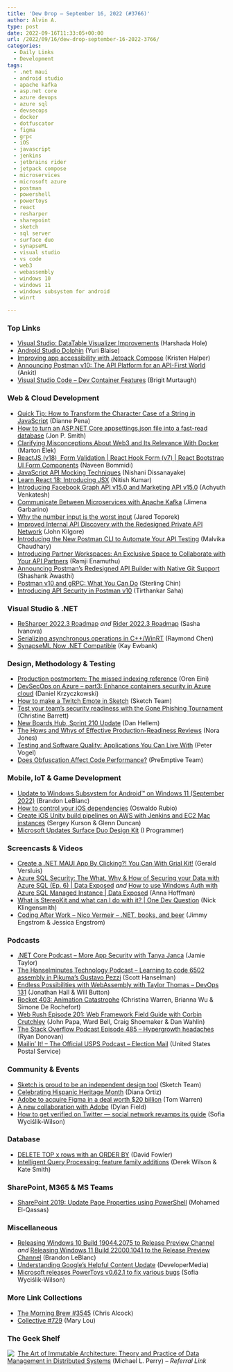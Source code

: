 ```yaml
---
title: 'Dew Drop – September 16, 2022 (#3766)'
author: Alvin A.
type: post
date: 2022-09-16T11:33:05+00:00
url: /2022/09/16/dew-drop-september-16-2022-3766/
categories:
  - Daily Links
  - Development
tags:
  - .net maui
  - android studio
  - apache kafka
  - asp.net core
  - azure devops
  - azure sql
  - devsecops
  - docker
  - dotfuscator
  - figma
  - grpc
  - iOS
  - javascript
  - jenkins
  - jetbrains rider
  - jetpack compose
  - microservices
  - microsoft azure
  - postman
  - powershell
  - powertoys
  - react
  - resharper
  - sharepoint
  - sketch
  - sql server
  - surface duo
  - synapseML
  - visual studio
  - vs code
  - web3
  - webassembly
  - windows 10
  - windows 11
  - windows subsystem for android
  - winrt

---
```

### <a name="top"></a>Top Links

  * <a href="https://devblogs.microsoft.com/visualstudio/datatable-visualizer-improvements/" target="_blank" rel="noopener">Visual Studio: DataTable Visualizer Improvements</a> (Harshada Hole)
  * <a href="http://android-developers.googleblog.com/2022/09/android-studio-dolphin.html" target="_blank" rel="noopener">Android Studio Dolphin</a> (Yuri Blaise)
  * <a href="https://devblogs.microsoft.com/surface-duo/jetpack-compose-accessibility/" target="_blank" rel="noopener">Improving app accessibility with Jetpack Compose</a> (Kristen Halper)
  * <a href="https://blog.postman.com/announcing-postman-v10/" target="_blank" rel="noopener">Announcing Postman v10: The API Platform for an API-First World</a> (Ankit)
  * <a href="https://code.visualstudio.com/blogs/2022/09/15/dev-container-features" target="_blank" rel="noopener">Visual Studio Code &#8211; Dev Container Features</a> (Brigit Murtaugh)

### <a name="web"></a>Web & Cloud Development

  * <a href="https://www.sitepoint.com/transform-string-character-case-javascript/?utm_source=rss" target="_blank" rel="noopener">Quick Tip: How to Transform the Character Case of a String in JavaScript</a> (Dianne Pena)
  * <a href="https://www.thereformedprogrammer.net/how-to-turn-an-asp-net-core-appsettings-json-file-into-a-fast-read-database/" target="_blank" rel="noopener">How to turn an ASP.NET Core appsettings.json file into a fast-read database</a> (Jon P. Smith)
  * <a href="https://www.docker.com/blog/clarifying-misconceptions-about-web3-and-its-relevance-with-docker/" target="_blank" rel="noopener">Clarifying Misconceptions About Web3 and Its Relevance With Docker</a> (Marton Elek)
  * <a href="https://www.learmoreseekmore.com/2022/09/reactjs-v18-form-validation-react-hook-form-v7-react-bootstrap-ui-form.html" target="_blank" rel="noopener">ReactJS (v18)&nbsp; Form Validation | React Hook Form (v7) | React Bootstrap UI Form Components</a> (Naveen Bommidi)
  * <a href="https://www.syncfusion.com/blogs/post/javascript-api-mocking-techniques.aspx?utm_source=alvinashcraft&utm_medium=email&utm_campaign=alvinashcraft_blog_edmsep22" target="_blank" rel="noopener">JavaScript API Mocking Techniques</a> (Nishani Dissanayake)
  * <a href="https://code.tutsplus.com/tutorials/learn-react-18-introducing-jsx--cms-42017" target="_blank" rel="noopener">Learn React 18: Introducing JSX</a> (Nitish Kumar)
  * <a href="https://developers.facebook.com/blog/post/2022/09/15/introducing-facebook-graph-api-v15-and-marketing-api-v15/" target="_blank" rel="noopener">Introducing Facebook Graph API v15.0 and Marketing API v15.0</a> (Achyuth Venkatesh)
  * <a href="https://developer.okta.com/blog/2022/09/15/kafka-microservices" target="_blank" rel="noopener">Communicate Between Microservices with Apache Kafka</a> (Jimena Garbarino)
  * <a href="https://stackoverflow.blog/2022/09/15/why-the-number-input-is-the-worst-input/" target="_blank" rel="noopener">Why the number input is the worst input</a> (Jared Toporek)
  * <a href="https://blog.postman.com/improving-api-discovery-with-the-redesigned-private-api-network/" target="_blank" rel="noopener">Improved Internal API Discovery with the Redesigned Private API Network</a> (John Kilgore)
  * <a href="https://blog.postman.com/introducing-the-postman-cli-to-automate-your-api-testing/" target="_blank" rel="noopener">Introducing the New Postman CLI to Automate Your API Testing</a> (Malvika Chaudhary)
  * <a href="https://blog.postman.com/introducing-partner-workspaces/" target="_blank" rel="noopener">Introducing Partner Workspaces: An Exclusive Space to Collaborate with Your API Partners</a> (Ramji Enamuthu)
  * <a href="https://blog.postman.com/announcing-postmans-redesigned-api-builder-with-native-git-support/" target="_blank" rel="noopener">Announcing Postman’s Redesigned API Builder with Native Git Support</a> (Shashank Awasthi)
  * <a href="https://blog.postman.com/postman-v10-and-grpc-what-you-can-do/" target="_blank" rel="noopener">Postman v10 and gRPC: What You Can Do</a> (Sterling Chin)
  * <a href="https://blog.postman.com/introducing-api-security-in-postman-v10/" target="_blank" rel="noopener">Introducing API Security in Postman v10</a> (Tirthankar Saha)

### <a name="dotnet"></a>Visual Studio & .NET

  * <a href="https://blog.jetbrains.com/dotnet/2022/09/15/resharper-2022-3-roadmap/" target="_blank" rel="noopener">ReSharper 2022.3 Roadmap</a> _and_ <a href="https://blog.jetbrains.com/dotnet/2022/09/15/rider-2022-3-roadmap/" target="_blank" rel="noopener">Rider 2022.3 Roadmap</a> (Sasha Ivanova)
  * <a href="https://devblogs.microsoft.com/oldnewthing/20220915-00/?p=107182" target="_blank" rel="noopener">Serializing asynchronous operations in C++/WinRT</a> (Raymond Chen)
  * <a href="http://www.i-programmer.info/news/105-artificial-intelligence/15724-synapseml-now-net-compatible-.html" target="_blank" rel="noopener">SynapseML Now .NET Compatible</a> (Kay Ewbank)

### <a name="design"></a>Design, Methodology & Testing

  * <a href="https://ayende.com/blog/198210-C/production-postmortem-the-missed-indexing-reference?Key=5c2437cb-f78c-4d69-a562-42520c0a1ef6" target="_blank" rel="noopener">Production postmortem: The missed indexing reference</a> (Oren Eini)
  * <a href="https://techmindfactory.com/DevSecOpsOnAzure-ContainersSecurity/" target="_blank" rel="noopener">DevSecOps on Azure &#8211; part3: Enhance containers security in Azure cloud</a> (Daniel Krzyczkowski)
  * <a href="https://www.sketch.com/blog/2022/09/15/how-to-make-a-twitch-emote/" target="_blank" rel="noopener">How to make a Twitch Emote in Sketch</a> (Sketch Team)
  * <a href="https://www.microsoft.com/security/blog/2022/09/15/test-your-teams-security-readiness-with-the-gone-phishing-tournament/" target="_blank" rel="noopener">Test your team’s security readiness with the Gone Phishing Tournament</a> (Christine Barrett)
  * <a href="https://devblogs.microsoft.com/devops/new-boards-hub-sprint-210-update/" target="_blank" rel="noopener">New Boards Hub, Sprint 210 Update</a> (Dan Hellem)
  * <a href="https://www.infoq.com/articles/incidents-prr-psychological-safety/?utm_campaign=infoq_content&utm_source=infoq&utm_medium=feed&utm_term=global" target="_blank" rel="noopener">The Hows and Whys of Effective Production-Readiness Reviews</a> (Nora Jones)
  * <a href="https://www.telerik.com/blogs/testing-software-quality-applications-you-can-live-with" target="_blank" rel="noopener">Testing and Software Quality: Applications You Can Live With</a> (Peter Vogel)
  * <a href="https://www.preemptive.com/does-obfuscation-affect-code-performance/" target="_blank" rel="noopener">Does Obfuscation Affect Code Performance?</a> (PreEmptive Team)

### <a name="mobile"></a>Mobile, IoT & Game Development

  * <a href="https://blogs.windows.com/windows-insider/2022/09/15/update-to-windows-subsystem-for-android-on-windows-11-september-2022/" target="_blank" rel="noopener">Update to Windows Subsystem for Android™ on Windows 11 (September 2022)</a> (Brandon LeBlanc)
  * <a href="https://tech.xing.com/how-to-control-your-ios-dependencies-7690cc7b1c40?source=rss----35cb8c78d3cf---4" target="_blank" rel="noopener">How to control your iOS dependencies</a> (Oswaldo Rubio)
  * <a href="https://www.jenkins.io/blog/2022/09/14/create-iOS-unity-build-pipelines-on-AWS-with-Jenkins-and-EC2-Mac-instances/" target="_blank" rel="noopener">Create iOS Unity build pipelines on AWS with Jenkins and EC2 Mac instances</a> (Sergey Kurson & Glenn Duncan)
  * <a href="http://www.i-programmer.info/news/146-uiux/15725-microsoft-updates-surface-duo-design-kit.html" target="_blank" rel="noopener">Microsoft Updates Surface Duo Design Kit</a> (I Programmer)

### <a name="videos"></a>Screencasts & Videos

  * <a href="http://www.youtube.com/watch?v=cb4fLkxXFSg" target="_blank" rel="noopener">Create a .NET MAUI App By Clicking?! You Can With Grial Kit!</a> (Gerald Versluis)
  * <a href="http://www.youtube.com/watch?v=w39gvf2rTa8" target="_blank" rel="noopener">Azure SQL Security: The What, Why & How of Securing your Data with Azure SQL (Ep. 6) | Data Exposed</a> _and_ <a href="http://www.youtube.com/watch?v=SXBHtE_eXdI" target="_blank" rel="noopener">How to use Windows Auth with Azure SQL Managed Instance | Data Exposed</a> (Anna Hoffman)
  * <a href="http://www.youtube.com/watch?v=cq7VmdIv_W4" target="_blank" rel="noopener">What is StereoKit and what can I do with it? | One Dev Question</a> (Nick Klingensmith)
  * <a href="http://www.youtube.com/watch?v=m3EFHBopONk" target="_blank" rel="noopener">Coding After Work &#8211; Nico Vermeir &#8211; .NET, books, and beer</a> (Jimmy Engstrom & Jessica Engstrom)

### <a name="podcasts"></a>Podcasts

  * <a href="https://dotnetcore.show/episode-105-more-app-security-with-tanya-janca" target="_blank" rel="noopener">.NET Core Podcast &#8211; More App Security with Tanya Janca</a> (Jamie Taylor)
  * <a href="https://www.hanselminutes.com/858/learning-to-code-6502-assembly-in-pikumas-gustavo-pezzi" target="_blank" rel="noopener">The Hanselminutes Technology Podcast &#8211; Learning to code 6502 assembly in Pikuma&#8217;s Gustavo Pezzi</a> (Scott Hanselman)
  * <a href="https://topenddevs.com/podcasts/adventures-in-devops/episodes/endless-possibilities-with-webassembly-with-taylor-thomas-devops-131" target="_blank" rel="noopener">Endless Possibilities with WebAssembly with Taylor Thomas &#8211; DevOps 131</a> (Jonathan Hall & Will Button)
  * <a href="http://relay.fm/rocket/403" target="_blank" rel="noopener">Rocket 403: Animation Catastrophe</a> (Christina Warren, Brianna Wu & Simone De Rochefort)
  * <a href="https://www.webrush.io/episodes/episode-201-web-framework-field-guide-with-corbin-crutchley" target="_blank" rel="noopener">Web Rush Episode 201: Web Framework Field Guide with Corbin Crutchley</a> (John Papa, Ward Bell, Craig Shoemaker & Dan Wahlin)
  * <a href="https://stackoverflow.blog/2022/09/16/hypergrowth-headaches-ep-485/" target="_blank" rel="noopener">The Stack Overflow Podcast Episode 485 &#8211; Hypergrowth headaches</a> (Ryan Donovan)
  * <a href="https://podcasts.apple.com/us/podcast/election-mail/id1587184784?i=1000579587591" target="_blank" rel="noopener">Mailin’ It! &#8211; The Official USPS Podcast &#8211; Election Mail</a> (United States Postal Service)

### <a name="events"></a>Community & Events

  * <a href="https://www.sketch.com/blog/2022/09/15/sketch-proud-to-be-independent-2022/" target="_blank" rel="noopener">Sketch is proud to be an independent design tool</a> (Sketch Team)
  * <a href="https://news.microsoft.com/life/lander/hispanic-heritage-month/" target="_blank" rel="noopener">Celebrating Hispanic Heritage Month</a> (Diana Ortiz)
  * <a href="https://www.theverge.com/2022/9/15/23354532/adobe-figma-acquisition-20-billion-official" target="_blank" rel="noopener">Adobe to acquire Figma in a deal worth $20 billion</a> (Tom Warren)
  * <a href="https://www.figma.com/blog/a-new-collaboration-with-adobe/" target="_blank" rel="noopener">A new collaboration with Adobe</a> (Dylan Field)
  * <a href="https://betanews.com/2022/09/16/how-to-get-verified-on-twitter-social-network-revamps-its-guide/" target="_blank" rel="noopener">How to get verified on Twitter &#8212; social network revamps its guide</a> (Sofia Wyciślik-Wilson)

### <a name="sql"></a>Database

  * <a href="https://www.sqlservercentral.com/blogs/delete-top-x-rows-with-an-order-by" target="_blank" rel="noopener">DELETE TOP x rows with an ORDER BY</a> (David Fowler)
  * <a href="https://cloudblogs.microsoft.com/sqlserver/2022/09/15/intelligent-query-processing-feature-family-additions/" target="_blank" rel="noopener">Intelligent Query Processing: feature family additions</a> (Derek Wilson & Kate Smith)

### <a name="sp"></a>SharePoint, M365 & MS Teams

  * <a href="https://spgeeks.devoworx.com/update-page-properties-powershell-sharepoint-2019/" target="_blank" rel="noopener">SharePoint 2019: Update Page Properties using PowerShell</a> (Mohamed El-Qassas)

### <a name="misc"></a>Miscellaneous

  * <a href="https://blogs.windows.com/windows-insider/2022/09/15/releasing-windows-10-build-19044-2075-to-release-preview-channel/" target="_blank" rel="noopener">Releasing Windows 10 Build 19044.2075 to Release Preview Channel</a> _and_ <a href="https://blogs.windows.com/windows-insider/2022/09/15/releasing-windows-11-build-22000-1041-to-the-release-preview-channel/" target="_blank" rel="noopener">Releasing Windows 11 Build 22000.1041 to the Release Preview Channel</a> (Brandon LeBlanc)
  * <a href="https://developermedia.com/google-helpful-content-update/" target="_blank" rel="noopener">Understanding Google’s Helpful Content Update</a> (DeveloperMedia)
  * <a href="https://betanews.com/2022/09/16/microsoft-releases-powertoys-v0-62-1-to-fix-various-bugs/" target="_blank" rel="noopener">Microsoft releases PowerToys v0.62.1 to fix various bugs</a> (Sofia Wyciślik-Wilson)

### <a name="links"></a>More Link Collections

  * <a href="https://blog.cwa.me.uk/2022/09/16/the-morning-brew-3545/" target="_blank" rel="noopener">The Morning Brew #3545</a> (Chris Alcock)
  * <a href="https://tympanus.net/codrops/collective/collective-729/" target="_blank" rel="noopener">Collective #729</a> (Mary Lou)

### <a name="shelf"></a>The Geek Shelf

<a href="https://www.amazon.com/dp/1484259548/?tag=amavin-20" target="_blank" rel="noopener"><img decoding="async" align="left" style="margin: 0px 4px 0px 0px; border: 0px currentcolor; border-image: none; float: left; display: inline; background-image: none;" src="https://m.media-amazon.com/images/I/41gD2TQ2WZL._SS135_.jpg" border="0" /></a>&nbsp;<a href="https://www.amazon.com/dp/1484259548/?tag=amavin-20" target="_blank" rel="noopener">The Art of Immutable Architecture: Theory and Practice of Data Management in Distributed Systems</a> (Michael L. Perry) _&#8211; Referral Link_
